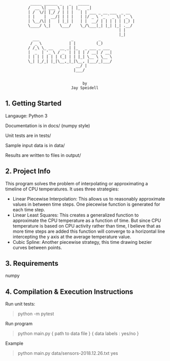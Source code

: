 
               _____ ______ _   _   _____                    
              /  __ \| ___ \ | | | |_   _|                   
              | /  \/| |_/ / | | |   | | ___ _ __ ___  _ __  
              | |    |  __/| | | |   | |/ _ \ '_ ` _ \| '_ \
              | \__/\| |   | |_| |   | |  __/ | | | | | |_) |
              \____/ \_|    \___/    \_/\___|_| |_| |_| .__/
                                                      | |    
                                                      |_|    
                ___              _           _               
               / _ \            | |         (_)              
              / /_\ \_ __   __ _| |_   _ ___ _ ___           
              |  _  | '_ \ / _` | | | | / __| / __|          
              | | | | | | | (_| | | |_| \__ \ \__ \          
              \_| |_/_| |_|\__,_|_|\__, |___/_|___/          
                                   __/ |                    
                                  |___/                     


                                      by
                                 Jay Speidell


## 1. Getting Started     

Langauge: Python 3

Documentation is in docs/ (numpy style)

Unit tests are in tests/

Sample input data is in data/

Results are written to files in output/

## 2. Project Info

This program solves the problem of interpolating or approximating a timeline of CPU temperatures. It uses three strategies:

- Linear Piecewise Interpolation: This allows us to reasonably approximate values in between time steps. One piecewise function is generated for each time step.
- Linear Least Squares: This creates a generalized function to approximate the CPU temperature as a function of time. But since CPU temperature is based on CPU activity rather than time, I believe that as more time steps are added this function will converge to a horizontal line intercepting the y axis at the average temperature value.
- Cubic Spline: Another piecewise strategy, this time drawing bezier curves between points. 

## 3. Requirements  

numpy


## 4. Compilation & Execution Instructions     

Run unit tests:

> python -m pytest

Run program

> python main.py { path to data file } { data labels : yes/no }

Example

> python main.py data/sensors-2018.12.26.txt yes
